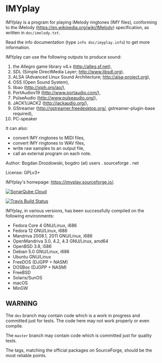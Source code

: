 # IMYplay #

IMYplay is a program for playing iMelody ringtones (IMY files),
conforming to the iMelody (<https://en.wikipedia.org/wiki/IMelody>)
specification, as written in `doc/imelody.txt`.

Read the info documentation (type `info doc/imyplay.info`)
to get more information.

IMYplay can use the following outputs to produce sound:

1.  the Allegro game library v4.x (<http://alleg.sf.net>),
2.  SDL (Simple DirectMedia Layer; <http://www.libsdl.org>),
3.  ALSA (Advanced Linux Sound Architecture; <http://alsa-project.org>),
4.  OSS (Open Sound System),
5.  libao (<http://xiph.org/ao/>),
6.  PortAudiov19 (<http://www.portaudio.com/>),
7.  PulseAudio (<http://www.pulseaudio.org/>),
8.  JACK1/JACK2 (<http://jackaudio.org/>),
9.  GStreamer (<http://gstreamer.freedesktop.org/>,
gstreamer-plugin-base required),
10.  PC-speaker

It can also:
-   convert IMY ringtones to MIDI files,
-   convert IMY ringtones to WAV files,
-   write raw samples to an output file,
-   call an external program on each note.

Author: Bogdan Drozdowski, bogdro (at) users . sourceforge . net

License: GPLv3+

IMYplay's homepage: <https://imyplay.sourceforge.io/>.

[![SonarQube Cloud](https://sonarcloud.io/images/project_badges/sonarcloud-light.svg)](https://sonarcloud.io/summary/new_code?id=bogdro_imyplay)

[![Travis Build Status](https://app.travis-ci.com/bogdro/imyplay.svg?token=T93Xpo2K5F4sXcUCVsd5&branch=dev)](https://app.travis-ci.com/bogdro/imyplay)

IMYplay, in various versions, has been successfully compiled
on the following environments:

-   Fedora Core 4 GNU/Linux, i686
-   Fedora 12 GNU/Linux, i686
-   Mandriva 2008.1, 2011 GNU/Linux, i686
-   OpenMandriva 3.0, 4.2, 4.3 GNU/Linux, amd64
-   OpenBSD 3.8, i586
-   Debian 5.0 GNU/Linux, i686
-   Ubuntu GNU/Linux
-   FreeDOS (DJGPP + NASM)
-   DOSBox (DJGPP + NASM)
-   FreeBSD
-   Solaris/SunOS
-   macOS
-   MinGW

## WARNING ##

The `dev` branch may contain code which is a work in progress and
committed just for tests. The code here may not work properly or even compile.

The `master` branch may contain code which is committed just for quality tests.

The tags, matching the official packages on SourceForge,
should be the most reliable points.
